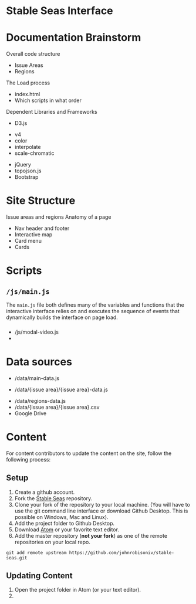 Stable Seas Interface
=====================

# Documentation Brainstorm

Overall code structure
- Issue Areas
- Regions

The Load process
- index.html
- Which scripts in what order

Dependent Libraries and Frameworks
- D3.js
* v4
* color
* interpolate
* scale-chromatic
- jQuery
- topojson.js
- Bootstrap


# Site Structure
Issue areas and regions
Anatomy of a page
- Nav header and footer
- Interactive map
- Card menu
- Cards

# Scripts

## ``` /js/main.js ```

The ```main.js``` file both defines many of the variables and functions that the interactive interface relies on and executes the sequence of events that dynamically builds the interface  on page load.

###

- /js/modal-video.js
-

# Data sources
- /data/main-data.js
* /data/{issue area}/{issue area}-data.js
- /data/regions-data.js
- /data/{issue area}/{issue area}.csv
- Google Drive


# Content

For content contributors to update the content on the site, follow the following process:

## Setup
1. Create a github account.
2. Fork the [Stable Seas](https://github.com/johnrobisoniv/stable-seas) repository.
3. Clone your fork of the repository to your local machine. (You will have to use the git command line interface or download Github Desktop. This is possible on Windows, Mac and Linux).
4. Add the project folder to Github Desktop.
5. Download [Atom](https://atom.io/) or your favorite text editor.
6. Add the master repository (**not your fork**) as one of the remote repositories on your local repo.

```git add remote upstream https://github.com/johnrobisoniv/stable-seas.git```

## Updating Content
1. Open the project folder in Atom (or your text editor).
2.
